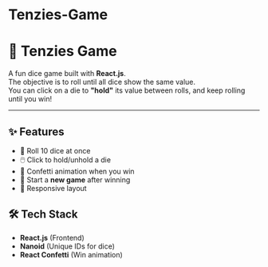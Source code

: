 # Tenzies-Game
# 🎲 Tenzies Game

A fun dice game built with **React.js**.  
The objective is to roll until all dice show the same value.  
You can click on a die to **"hold"** its value between rolls, and keep rolling until you win!

---

## ✨ Features
- 🎲 Roll 10 dice at once  
- 🖱️ Click to hold/unhold a die  
- 🎉 Confetti animation when you win  
- 🔄 Start a **new game** after winning  
- 📱 Responsive layout  

## 🛠️ Tech Stack
- **React.js** (Frontend)  
- **Nanoid** (Unique IDs for dice)  
- **React Confetti** (Win animation)  
